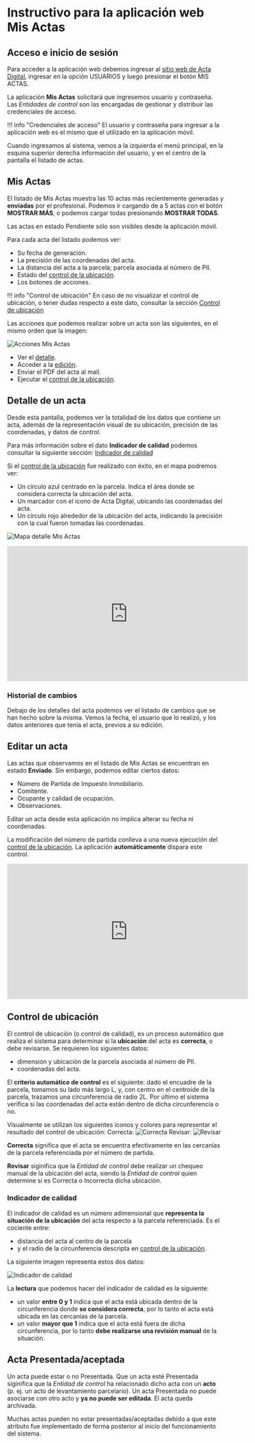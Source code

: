 # Instructivo para la aplicación web Mis Actas

## Acceso e inicio de sesión

Para acceder a la aplicación web debemos ingresar al [sitio web de Acta Digital](https://actadigital.com.ar/), ingresar en la opción USUARIOS y luego presionar el botón MIS ACTAS.

La aplicación **Mis Actas** solicitará que ingresemos usuario y contraseña.
Las _Entidades de control_ son las encargadas de gestionar y distribuir las credenciales de acceso.

!!! info "Credenciales de acceso"
	El usuario y contraseña para ingresar a la aplicación web es el mismo que el utilizado en la aplicación móvil.

Cuando ingresamos al sistema, vemos a la izquierda el menú principal, en la esquina superior derecha información del usuario, y en el centro de la pantalla el listado de actas.

## Mis Actas

El listado de Mis Actas muestra las 10 actas más recientemente generadas y **enviadas** por el profesional. Podemos ir cargando de a 5 actas con el botón **MOSTRAR MÁS**, o podemos cargar todas presionando **MOSTRAR TODAS**.

Las actas en estado Pendiente sólo son visibles desde la aplicación móvil.

Para cada acta del listado podemos ver:

- Su fecha de generación.
- La precisión de las coordenadas del acta.
- La distancia del acta a la parcela; parcela asociada al número de PII.
- Estado del [control de la ubicación](#control-de-ubicacion).
- Los botones de acciones.

!!! info "Control de ubicación"
    En caso de no visualizar el control de ubicación, o tener dudas respecto a este dato, consultar la sección [Control de ubicación](#control-de-ubicacion)

Las acciones que podemos realizar sobre un acta son las siguientes, en el mismo orden que la imagen:

![Acciones Mis Actas](/es/latest/img/acciones-mis-actas.png)

- Ver el [detalle](#detalle-de-un-acta).
- Acceder a la [edición](#editar-un-acta).
- Enviar el PDF del acta al mail.
- Ejecutar el [control de la ubicación](#control-de-ubicacion).

## Detalle de un acta

Desde esta pantalla, podemos ver la totalidad de los datos que contiene un acta, además de la representación visual de su ubicación, precisión de las coordenadas, y datos de control.

Para más información sobre el dato **Indicador de calidad** podemos consultar la siguiente sección: [Indicador de calidad](#indicador-de-calidad)

Si el [control de la ubicación](#control-de-ubicacion) fue realizado con éxito, en el mapa podremos ver:

- Un círculo azul centrado en la parcela. Indica el área donde se considera correcta la ubicación del acta.
- Un marcador con el icono de Acta Digital, ubicando las coordenadas del acta.
- Un círculo rojo alrededor de la ubicación del acta, indicando la precisión con la cual fueron tomadas las coordenadas.

![Mapa detalle Mis Actas](/es/latest/img/mis-actas-mapa.png)

<iframe width="560" height="315" src="https://www.youtube.com/embed/vSYZ3ppDPPw" title="YouTube video player" frameborder="0" allow="accelerometer; autoplay; clipboard-write; encrypted-media; gyroscope; picture-in-picture" allowfullscreen></iframe>

### Historial de cambios

Debajo de los detalles del acta podemos ver el listado de cambios que se han hecho sobre la misma. Vemos la fecha, el usuario que lo realizó, y los datos anteriores que tenía el acta, previos a su edición.

## Editar un acta

Las actas que observamos en el listado de Mis Actas se encuentran en estado **Enviado**. Sin embargo, podemos editar ciertos datos:

- Número de Partida de Impuesto Inmobiliario.
- Comitente.
- Ocupante y calidad de ocupación.
- Observaciones.

Editar un acta desde esta aplicación no implica alterar su fecha ni coordenadas.

La modificación del número de partida conlleva a una nueva ejecución del [control de la ubicación](#control-de-ubicacion). La aplicación **automáticamente** dispara este control.

<iframe width="560" height="315" src="https://www.youtube.com/embed/VhqQZKresVg" title="YouTube video player" frameborder="0" allow="accelerometer; autoplay; clipboard-write; encrypted-media; gyroscope; picture-in-picture" allowfullscreen></iframe>

## Control de ubicación

El control de ubicación (o control de calidad), es un proceso automático que realiza el sistema para determinar si la **ubicación** del acta es **correcta**, o debe revisarse. Se requieren los siguientes datos:

- dimensión y ubicación de la parcela asociada al número de PII.
- coordenadas del acta. 

El **criterio automático de control** es el siguiente: dado el encuadre de la parcela, tomamos su lado más largo L, y, con centro en el centroide de la parcela, trazamos una circunferencia de radio 2L. Por último el sistema verifica si las coordenadas del acta están dentro de dicha circunferencia o no.

Visualmente se utilizan los siguientes iconos y colores para representar el resultado del control de ubicación: 
Correcta: ![Correcta](/es/latest/img/icono-correcto.png) Revisar: ![Revisar](/es/latest/img/icono-revisar.png)

**Correcta** significa que el acta se encuentra efectivamente en las cercanías de la parcela referenciada por el número de partida.

**Revisar** siginifica que la _Entidad de control_ debe realizar un chequeo manual de la ubicación del acta, siendo la _Entidad de control_ quien determine si es Correcta o Incorrecta dicha ubicación.

### Indicador de calidad

El indicador de calidad es un número adimensional que **representa la situación de la ubicación** del acta respecto a la parcela referenciada. Es el cociente entre:

- distancia del acta al centro de la parcela
- y el radio de la circunferencia descripta en [control de la ubicación](#control-de-ubicacion).

La siguiente imagen representa estos dos datos:

![Indicador de calidad](/es/latest/img/acta_indicador_calidad.png)

La **lectura** que podemos hacer del indicador de calidad es la siguiente: 

- un valor **entre 0 y 1** indica que el acta está ubicada dentro de la circunferencia donde **se considera correcta**, por lo tanto el acta está ubicada en las cercanías de la parcela.
- un valor **mayor que 1** indica que el acta está fuera de dicha circunferencia, por lo tanto **debe realizarse una revisión manual** de la situación.

## Acta Presentada/aceptada

Un acta puede estar o no Presentada. Que un acta esté Presentada siginifica que la _Entidad de control_ ha relacionado dicho acta con un **acto** (p. ej. un acto de levantamiento parcelario). Un acta Presentada no puede asociarse con otro acto y **ya no puede ser editada**. El acta queda archivada.

Muchas actas pueden no estar presentadas/aceptadas debido a que este atributo fue implementado de forma posterior al inicio del funcionamiento del sistema.